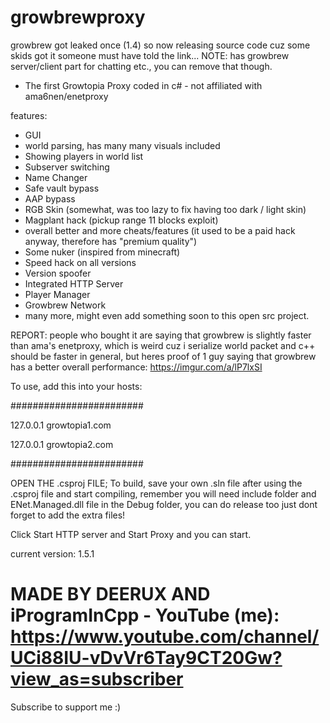 # growbrewproxy
growbrew got leaked once (1.4) so now releasing source code cuz some skids got it someone must have told the link...
NOTE: has growbrew server/client part for chatting etc., you can remove that though.

- The first Growtopia Proxy coded in c# - not affiliated with ama6nen/enetproxy

features:
- GUI
- world parsing, has many many visuals included
- Showing players in world list
- Subserver switching
- Name Changer
- Safe vault bypass
- AAP bypass
- RGB Skin (somewhat, was too lazy to fix having too dark / light skin)
- Magplant hack (pickup range 11 blocks exploit)
- overall better and more cheats/features (it used to be a paid hack anyway, therefore has "premium quality")
- Some nuker (inspired from minecraft)
- Speed hack on all versions
- Version spoofer
- Integrated HTTP Server
- Player Manager
- Growbrew Network
- many more, might even add something soon to this open src project.

REPORT: people who bought it are saying that growbrew is slightly faster than ama's enetproxy, which is weird cuz i serialize world packet
and c++ should be faster in general, but heres proof of 1 guy saying that growbrew has a better overall performance:
https://imgur.com/a/lP7lxSI

To use, add this into your hosts:

########################

127.0.0.1 growtopia1.com

127.0.0.1 growtopia2.com

########################

OPEN THE .csproj FILE; To build, save your own .sln file after using  the .csproj file and start compiling, remember you will need include folder and ENet.Managed.dll file in the Debug folder, you can do release too just dont forget to add the extra files!

Click Start HTTP server and Start Proxy and you can start.

current version: 1.5.1
# MADE BY DEERUX AND iProgramInCpp - YouTube (me): https://www.youtube.com/channel/UCi88IU-vDvVr6Tay9CT20Gw?view_as=subscriber

Subscribe to support me :)
